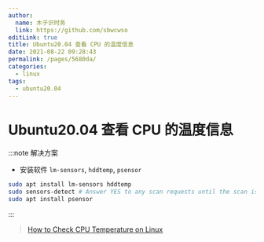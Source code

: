```yaml
---
author: 
  name: 木子识时务
  link: https://github.com/sbwcwso
editLink: true
title: Ubuntu20.04 查看 CPU 的温度信息
date: 2021-08-22 09:28:43
permalink: /pages/5680da/
categories: 
  - linux
tags: 
  - ubuntu20.04
---
```


# Ubuntu20.04 查看 CPU 的温度信息

:::note 解决方案
* 安装软件 `lm-sensors`, `hddtemp`, `psensor`

```bash
sudo apt install lm-sensors hddtemp
sudo sensors-detect # Answer YES to any scan requests until the scan is completed.
sudo apt install psensor
```

:::

> [How to Check CPU Temperature on Linux](https://phoenixnap.com/kb/linux-cpu-temp)



